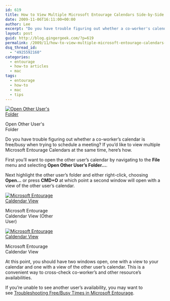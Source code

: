 ```yaml
---
id: 619
title: How to View Multiple Microsoft Entourage Calendars Side-by-Side
date: 2009-11-06T16:11:00+00:00
author: Lee
excerpt: "Do you have trouble figuring out whether a co-worker's calendar is free/busy when trying to schedule a meeting? If you'd like to view multiple Microsoft Entourage Calendars at the same time, here's how."
layout: post
guid: http://blog.gingergeek.com/?p=619
permalink: /2009/11/how-to-view-multiple-microsoft-entourage-calendars-side-by-side/
dsq_thread_id:
  - "4925592160"
categories:
  - entourage
  - how-to articles
  - mac
tags:
  - entourage
  - how-to
  - mac
  - tips
---
```

<div id="attachment_620" style="width: 160px" class="wp-caption alignleft">
  <a rel="attachment wp-att-620" href="http://blog.gingergeek.com/2009/11/how-to-view-multiple-microsoft-entourage-calendars-side-by-side/open-another-users-folder/"><img class="size-thumbnail wp-image-620" title="Open Another User's Folder" src="https://i0.wp.com/blog.gingergeek.com/wp-content/uploads/2009/11/Open-Another-Users-Folder.png?resize=150%2C150" alt="Open Other User's Folder" srcset="https://i0.wp.com/blog.gingergeek.com/wp-content/uploads/2009/11/Open-Another-Users-Folder.png?resize=150%2C150 150w, https://i0.wp.com/blog.gingergeek.com/wp-content/uploads/2009/11/Open-Another-Users-Folder.png?zoom=2&resize=150%2C150 300w" sizes="(max-width: 150px) 100vw, 150px" data-recalc-dims="1" /></a>
  
  <p class="wp-caption-text">
    Open Other User's Folder
  </p>
</div>

Do you have trouble figuring out whether a co-worker’s calendar is free/busy when trying to schedule a meeting? If you’d like to view multiple Microsoft Entourage Calendars at the same time, here’s how.<!--more-->

First you’ll want to open the other user’s calendar by navigating to the **File** menu and selecting **Open Other User’s Folder…**.

Next highlight the other user’s folder and either right-click, choosing **Open…** or press **CMD+O** at which point a second window will open with a view of the other user’s calendar.

<div id="attachment_622" style="width: 160px" class="wp-caption alignleft">
  <a rel="attachment wp-att-622" href="http://blog.gingergeek.com/2009/11/how-to-view-multiple-microsoft-entourage-calendars-side-by-side/microsoft-entourage-calendar-view-other-user/"><img class="size-thumbnail wp-image-622 " title="Microsoft Entourage Calendar View Other User" src="https://i2.wp.com/blog.gingergeek.com/wp-content/uploads/2009/11/Microsoft-Entourage-Calendar-View-Other-User.png?resize=150%2C150" alt="Microsoft Entourage Caldendar View" srcset="https://i2.wp.com/blog.gingergeek.com/wp-content/uploads/2009/11/Microsoft-Entourage-Calendar-View-Other-User.png?resize=150%2C150 150w, https://i2.wp.com/blog.gingergeek.com/wp-content/uploads/2009/11/Microsoft-Entourage-Calendar-View-Other-User.png?zoom=2&resize=150%2C150 300w, https://i2.wp.com/blog.gingergeek.com/wp-content/uploads/2009/11/Microsoft-Entourage-Calendar-View-Other-User.png?zoom=3&resize=150%2C150 450w" sizes="(max-width: 150px) 100vw, 150px" data-recalc-dims="1" /></a>
  
  <p class="wp-caption-text">
    Microsoft Entourage Caldendar View (Other User)
  </p>
</div>

<div id="attachment_623" style="width: 160px" class="wp-caption alignleft">
  <a rel="attachment wp-att-623" href="http://blog.gingergeek.com/2009/11/how-to-view-multiple-microsoft-entourage-calendars-side-by-side/microsoft-entourage-calendar-view/"><img class="size-thumbnail wp-image-623 " title="Microsoft Entourage Calendar View" src="https://i1.wp.com/blog.gingergeek.com/wp-content/uploads/2009/11/Microsoft-Entourage-Calendar-View.png?resize=150%2C150" alt="Microsoft Entourage Caldendar View" srcset="https://i1.wp.com/blog.gingergeek.com/wp-content/uploads/2009/11/Microsoft-Entourage-Calendar-View.png?resize=150%2C150 150w, https://i1.wp.com/blog.gingergeek.com/wp-content/uploads/2009/11/Microsoft-Entourage-Calendar-View.png?zoom=2&resize=150%2C150 300w, https://i1.wp.com/blog.gingergeek.com/wp-content/uploads/2009/11/Microsoft-Entourage-Calendar-View.png?zoom=3&resize=150%2C150 450w" sizes="(max-width: 150px) 100vw, 150px" data-recalc-dims="1" /></a>
  
  <p class="wp-caption-text">
    Microsoft Entourage Caldendar View
  </p>
</div>

At this point, you should have two windows open, one with a view to your calendar and one with a view of the other user’s calendar. This is a convenient way to cross-check co-worker’s and other resource’s availabilities.

If you’re unable to see another user’s availability, you may want to see [Troubleshooting Free/Busy Times in Microsoft Entourage](http://blog.gingergeek.com/2009/11/troubleshooting-freebusy-times-in-microsoft-entourage/).